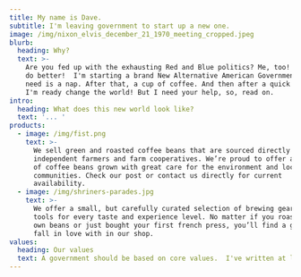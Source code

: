 ```yaml
---
title: My name is Dave.
subtitle: I'm leaving government to start up a new one.
image: /img/nixon_elvis_december_21_1970_meeting_cropped.jpeg
blurb:
  heading: Why?
  text: >-
    Are you fed up with the exhausting Red and Blue politics? Me, too! And I can
    do better!  I'm starting a brand New Alternative American Government (NAAG) right here, right now. All I
    need is a nap. After that, a cup of coffee. And then after a quick pit-stop, and getting my car fixed,
    I'm ready change the world! But I need your help, so, read on.
intro:
  heading: What does this new world look like?
  text: '... '
products:
  - image: /img/fist.png
    text: >-
      We sell green and roasted coffee beans that are sourced directly from
      independent farmers and farm cooperatives. We’re proud to offer a variety
      of coffee beans grown with great care for the environment and local
      communities. Check our post or contact us directly for current
      availability.
  - image: /img/shriners-parades.jpg
    text: >-
      We offer a small, but carefully curated selection of brewing gear and
      tools for every taste and experience level. No matter if you roast your
      own beans or just bought your first french press, you’ll find a gadget to
      fall in love with in our shop.
values:
  heading: Our values
  text: A government should be based on core values.  I've written at least 200 or 300 words on the subject, which qualifies me as an expert. Read my Manifesto and see for yourself!
---
```



